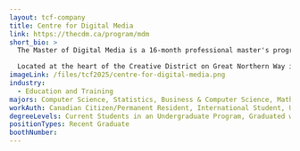 ```yaml
---
layout: tcf-company
title: Centre for Digital Media
link: https://thecdm.ca/program/mdm
short_bio: >
  The Master of Digital Media is a 16-month professional master's program that gives you hands-on experience creating digital media products, working with real clients, and developing industry-relevant leadership and collaboration skills.

  Located at the heart of the Creative District on Great Northern Way in Vancouver, Centre for Digital Media (CDM) is a thriving campus with an earned reputation as a destination for collaboration amongst learners, educational leaders, industry and community based-partners. CDM was established through the ground-breaking partnership of four leading academic institutions: The University of British Columbia (UBC), Simon Fraser University (SFU), Emily Carr University of Art + Design (ECU), and the British Columbia Institute of Technology (BCIT).
imageLink: /files/tcf2025/centre-for-digital-media.png
industry:
  - Education and Training
majors: Computer Science, Statistics, Business & Computer Science, Mathematics, Cognitive Science, Neuroscience, Physics, Data Science, Computer Engineering, Electrical Engineering, Engineering Physics, Mechanical Engineering, Biomedical Engineering, Other Engineering
workAuth: Canadian Citizen/Permanent Resident, International Student, US Citizen, All
degreeLevels: Current Students in an Undergraduate Program, Graduated with an Undergraduate Degree
positionTypes: Recent Graduate
boothNumber:
---
```

